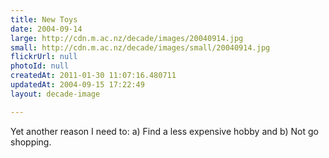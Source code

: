 ```yaml
---
title: New Toys
date: 2004-09-14
large: http://cdn.m.ac.nz/decade/images/20040914.jpg
small: http://cdn.m.ac.nz/decade/images/small/20040914.jpg
flickrUrl: null
photoId: null
createdAt: 2011-01-30 11:07:16.480711
updatedAt: 2004-09-15 17:22:49
layout: decade-image

---
```

Yet another reason I need to: a) Find a less expensive hobby and b) Not go shopping.

